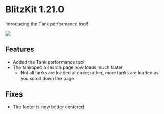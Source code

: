 # BlitzKit 1.21.0

Introducing the Tank performance tool!

![](https://i.imgur.com/1TZzVnp.png)

## Features

- Added the Tank performance tool
- The tankopedia search page now loads much faster
  - Not all tanks are loaded at once; rather, more tanks are loaded as you scroll down the page

## Fixes

- The footer is now better centered
